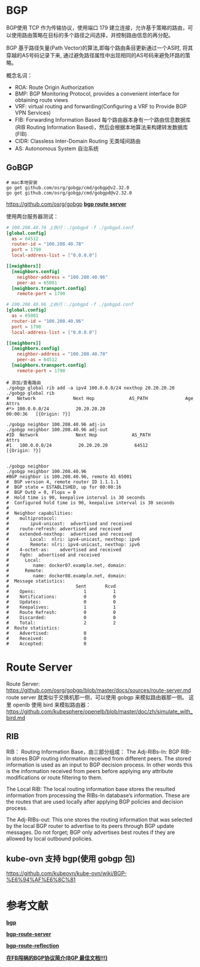 
# BGP
BGP使用 TCP 作为传输协议，使用端口 179 建立连接，允许基于策略的路由，可以使用路由策略在目标的多个路径之间选择，并控制路由信息的再分配。

BGP 基于路径矢量(Path Vector)的算法,即每个路由条目更新通过一个AS时, 将其穿越的AS号码记录下来, 通过避免路径属性中出现相同的AS号码来避免环路的策略。

概念名词：
* ROA: Route Origin Authorization
* BMP: BGP Monitoring Protocol, provides a convenient interface for obtaining route views
* VRF: virtual routing and forwarding(Configuring a VRF to Provide BGP VPN Services)
* FIB: Forwarding Information Based 每个路由器本身有一个路由信息数据库(RIB Routing Information Based)，然后会根据本地算法来构建转发数据库(FIB)
* CIDR: Classless Inter-Domain Routing 无类域间路由
* AS: Autonomous System 自治系统

## GoBGP
```shell
# mac本地安装
go get github.com/osrg/gobgp/cmd/gobgp@v2.32.0
go get github.com/osrg/gobgp/cmd/gobgpd@v2.32.0
```

https://github.com/osrg/gobgp
**[bgp route server](https://github.com/osrg/gobgp/blob/master/docs/sources/route-server.md)**

使用两台服务器测试：
```toml
# 100.208.40.78 上执行：./gobgpd -f ./gobgpd.conf
[global.config]
  as = 64512
  router-id = "100.208.40.78"
  port = 1790
  local-address-list = ["0.0.0.0"]

[[neighbors]]
  [neighbors.config]
    neighbor-address = "100.208.40.96"
    peer-as = 65001
  [neighbors.transport.config]
    remote-port = 1790
```

```toml
# 100.208.40.96 上执行：./gobgpd -f ./gobgpd.conf
[global.config]
  as = 65001
  router-id = "100.208.40.96"
  port = 1790
  local-address-list = ["0.0.0.0"]

[[neighbors]]
  [neighbors.config]
    neighbor-address = "100.208.40.78"
    peer-as = 64512
  [neighbors.transport.config]
    remote-port = 1790
```


```shell
# 添加/查看路由
./gobgp global rib add -a ipv4 100.0.0.0/24 nexthop 20.20.20.20
./gobgp global rib
#   Network              Next Hop             AS_PATH              Age        Attrs
#*> 100.0.0.0/24          20.20.20.20                               00:00:36   [{Origin: ?}]

./gobgp neighbor 100.208.40.96 adj-in
./gobgp neighbor 100.208.40.96 adj-out
#ID  Network              Next Hop             AS_PATH              Attrs
#1   100.0.0.0/24          20.20.20.20          64512                [{Origin: ?}]


./gobgp neighbor
./gobgp neighbor 100.208.40.96
#BGP neighbor is 100.208.40.96, remote AS 65001
#  BGP version 4, remote router ID 1.1.1.1
#  BGP state = ESTABLISHED, up for 00:00:16
#  BGP OutQ = 0, Flops = 0
#  Hold time is 90, keepalive interval is 30 seconds
#  Configured hold time is 90, keepalive interval is 30 seconds
#
#  Neighbor capabilities:
#    multiprotocol:
#        ipv4-unicast:	advertised and received
#    route-refresh:	advertised and received
#    extended-nexthop:	advertised and received
#        Local:  nlri: ipv4-unicast, nexthop: ipv6
#        Remote: nlri: ipv4-unicast, nexthop: ipv6
#    4-octet-as:	advertised and received
#    fqdn:	advertised and received
#      Local:
#         name: docker07.example.net, domain:
#      Remote:
#         name: docker08.example.net, domain:
#  Message statistics:
#                         Sent       Rcvd
#    Opens:                  1          1
#    Notifications:          0          0
#    Updates:                0          0
#    Keepalives:             1          1
#    Route Refresh:          0          0
#    Discarded:              0          0
#    Total:                  2          2
#  Route statistics:
#    Advertised:             0
#    Received:               0
#    Accepted:               0
```

# Route Server
Route Server: https://github.com/osrg/gobgp/blob/master/docs/sources/route-server.md
route server 就类似于交换机那一侧，可以使用 gobgp 来模拟路由器那一侧。
这里 openlb 使用 bird 来模拟路由器：https://github.com/kubesphere/openelb/blob/master/doc/zh/simulate_with_bird.md


## RIB
RIB： Routing Information Base，由三部分组成：
The Adj-RIBs-In: BGP RIB-In stores BGP routing information received from different peers. 
The stored information is used as an input to BGP decision process. In other words this is the information received from
peers before applying any attribute modifications or route filtering to them.

The Local RIB: The local routing information base stores the resulted information from processing the RIBs-In database’s information. 
These are the routes that are used locally after applying BGP policies and decision process.

The Adj-RIBs-out: This one stores the routing information that was selected by the local BGP router to advertise to its peers through BGP update messages. Do not forget;  BGP only advertises best routes if they are allowed by local outbound policies.


## kube-ovn 支持 bgp(使用 gobgp 包)
https://github.com/kubeovn/kube-ovn/wiki/BGP-%E6%94%AF%E6%8C%81


# 参考文献
**[bgp](https://datatracker.ietf.org/doc/html/rfc4271)**

**[bgp-route-server](https://datatracker.ietf.org/doc/html/rfc7947)**

**[bgp-route-reflection](https://datatracker.ietf.org/doc/html/rfc4456)**

**[在FB闯祸的BGP协议简介(BGP 最佳文档!!!)](https://mp.weixin.qq.com/s/XXi03wNMTjejZJpN6YPQ9g)**
